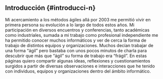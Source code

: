 ## Introducción {#introducci-n}

Mi acercamiento a los métodos ágiles allá por 2003 me permitió vivir en primera persona su evolución a lo largo de todos estos años. Mi participación en diversos encuentros y conferencias, tanto académicas como industriales, sumada a mi trabajo como profesional independiente me ha permitido conocer muchos informáticos y ver de cerca la forma de trabajo de distintos equipos y organizaciones. Muchos decían trabajar de una forma “ágil” pero bastaba con unos pocos minutos de charla para descubrir que más que “ágil” su forma de trabajo era “frágil”. En estas páginas quiero compartir algunas ideas, reflexiones y cuestionamientos surgidos a partir de diversas observaciones e interacciones que he tenido con individuos, equipos y organizaciones dentro del ámbito informático.